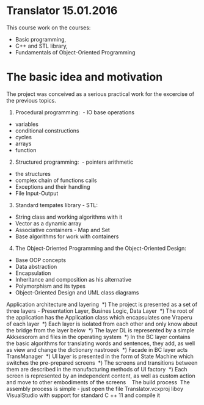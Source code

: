 # Translator 15.01.2016

This course work on the courses:
- Basic programming,
- C++ and STL library,
- Fundamentals of Object-Oriented Programming

# The basic idea and motivation

The project was conceived as a serious practical work for the excercise of the previous topics.

1. Procedural programming:
 - IO base operations
 - variables
 - conditional constructions
 - cycles
 - arrays
 - function
 
2. Structured programming:
 - pointers arithmetic
 - the structures
 - complex chain of functions calls
 - Exceptions and their handling
 - File Input-Output
 
3. Standard tempates library - STL:
 - String class and working algorithms with it
 - Vector as a dynamic array
 - Associative containers - Map and Set
 - Base algorithms for work with containers
 
4. The Object-Oriented Programming and the Object-Oriented Design:
 - Base OOP concepts
 - Data abstraction
 - Encapsulation
 - Inheritance and composition as his alternative
 - Polymorphism and its types
 - Object-Oriented Design and UML class diagrams  

Application architecture and layering
 *) The project is presented as a set of three layers - Presentation Layer, Busines Logic, Data Layer
 *) The root of the application has the Application class which encapsulates one Vraperu of each layer
 *) Each layer is isolated from each other and only know about the bridge from the layer below
 *) The layer DL is represented by a simple Akksesorom and files in the operating system
 *) In the BC layer contains the basic algorithms for translating words and sentences, they add, as well as view and change the dictionary nastroeek
 *) Facade in BC layer acts TransManager
 *) UI layer is presented in the form of State Machine which switches the pre-prepared screens
 *) The screens and transitions between them are described in the manufacturing methods of UI factory
 *) Each screen is represented by an independent content, as well as custom action and move to other embodiments of the screens
 
 The build process
 The assembly process is simple - just open the file Translator.vcxproj liboy VisualStudio with support for standard C ++ 11 and compile it
